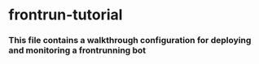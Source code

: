 # frontrun-tutorial

### This file contains a walkthrough configuration for deploying and monitoring a frontrunning bot
